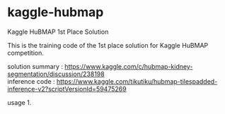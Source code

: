# kaggle-hubmap
Kaggle HuBMAP 1st Place Solution

This is the training code of the 1st place solution for Kaggle HuBMAP competition.

solution summary : https://www.kaggle.com/c/hubmap-kidney-segmentation/discussion/238198  
inference code : https://www.kaggle.com/tikutiku/hubmap-tilespadded-inference-v2?scriptVersionId=59475269  

usage
1. 
